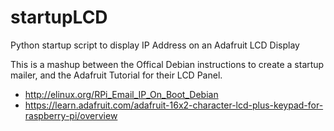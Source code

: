 # startupLCD
Python startup script to display IP Address on an Adafruit LCD Display


This is a mashup between the Offical Debian instructions to create a startup mailer, and the Adafruit Tutorial for their LCD Panel.

- http://elinux.org/RPi_Email_IP_On_Boot_Debian
- https://learn.adafruit.com/adafruit-16x2-character-lcd-plus-keypad-for-raspberry-pi/overview
